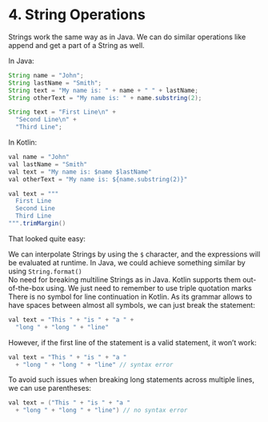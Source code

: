 # 4. String Operations

Strings work the same way as in Java. We can do similar operations like append and get a part of a String as well.

In Java:

```Java
String name = "John";
String lastName = "Smith";
String text = "My name is: " + name + " " + lastName;
String otherText = "My name is: " + name.substring(2);

String text = "First Line\n" +
  "Second Line\n" +
  "Third Line";
```

In Kotlin:

```Java
val name = "John"
val lastName = "Smith"
val text = "My name is: $name $lastName"
val otherText = "My name is: ${name.substring(2)}"

val text = """
  First Line
  Second Line
  Third Line
""".trimMargin()
```

That looked quite easy:

We can interpolate Strings by using the `$` character, and the expressions will be evaluated at runtime. In Java, we could achieve something similar by using `String.format()`  
No need for breaking multiline Strings as in Java. Kotlin supports them out-of-the-box using. We just need to remember to use triple quotation marks  
There is no symbol for line continuation in Kotlin. As its grammar allows to have spaces between almost all symbols, we can just break the statement:

```Java
val text = "This " + "is " + "a " +
  "long " + "long " + "line"
```

However, if the first line of the statement is a valid statement, it won’t work:

```Java
val text = "This " + "is " + "a "
  + "long " + "long " + "line" // syntax error
```

To avoid such issues when breaking long statements across multiple lines, we can use parentheses:

```Java
val text = ("This " + "is " + "a "
  + "long " + "long " + "line") // no syntax error
```



